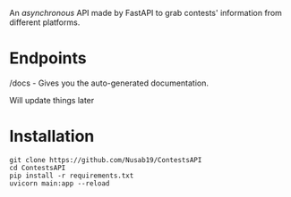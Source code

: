 
An *asynchronous* API made by FastAPI to grab contests' information from different platforms.

# Endpoints
/docs - Gives you the auto-generated documentation.


Will update things later


# Installation

```
git clone https://github.com/Nusab19/ContestsAPI
cd ContestsAPI
pip install -r requirements.txt
uvicorn main:app --reload
```
